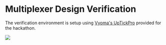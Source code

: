 # Multiplexer Design Verification

The verification environment is setup using [Vyoma's UpTickPro](https://vyomasystems.com) provided for the hackathon.

![](https://ibb.co/fMYLg4V)
